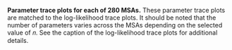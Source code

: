 **Parameter trace plots for each of 280 MSAs.** These parameter trace plots are matched to the log-likelihood trace
plots. It should be noted that the number of parameters varies across the MSAs depending on the selected value of 𝑛.
See the caption of the log-likelihood trace plots for additional details.
